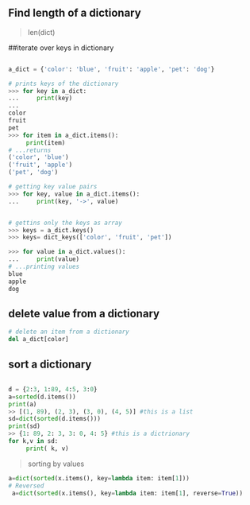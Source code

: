 


## Find length of a dictionary
> len(dict)


##iterate over keys in dictionary
  
```python

a_dict = {'color': 'blue', 'fruit': 'apple', 'pet': 'dog'}

# prints keys of the dictionary
>>> for key in a_dict:
...     print(key)
...
color
fruit
pet
>>> for item in a_dict.items():
     print(item)
# ...returns 
('color', 'blue')
('fruit', 'apple')
('pet', 'dog')

# getting key value pairs
>>> for key, value in a_dict.items():
...     print(key, '->', value)


# gettins only the keys as array
>>> keys = a_dict.keys()
>>> keys= dict_keys(['color', 'fruit', 'pet'])

>>> for value in a_dict.values():
...     print(value)
# ...printing values
blue
apple
dog
```

  ## delete value from a dictionary

```python
# delete an item from a dictionary
del a_dict[color]

```


## sort a dictionary
```python

d = {2:3, 1:89, 4:5, 3:0}
a=sorted(d.items())
print(a)
>> [(1, 89), (2, 3), (3, 0), (4, 5)] #this is a list
sd=dict(sorted(d.items()))
print(sd)
>> {1: 89, 2: 3, 3: 0, 4: 5} #this is a dictrionary
for k,v in sd:
     print( k, v)
```
> sorting by values
```python
a=dict(sorted(x.items(), key=lambda item: item[1]))
# Reversed
 a=dict(sorted(x.items(), key=lambda item: item[1], reverse=True))
```
 
